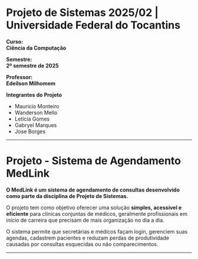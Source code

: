 # Projeto de Sistemas 2025/02 | Universidade Federal do Tocantins 

**Curso:**  
**Ciência da Computação**

**Semestre:**  
**2º semestre de 2025**

**Professor:**  
**Edeílson Milhomem**

**Integrantes do Projeto**  
- Mauricio Monteiro
- Wanderson Mello
- Letícia Gomes
- Gabryel Marques 
- Jose Borges 
  

---

# Projeto - Sistema de Agendamento MedLink

**O MedLink é um sistema de agendamento de consultas desenvolvido como parte da disciplina de Projeto de Sistemas.**  

O projeto tem como objetivo oferecer uma solução **simples, acessível e eficiente** para clínicas conjuntas de médicos, geralmente profissionais em início de carreira que precisam de mais organização no dia a dia.  

O sistema permite que secretárias e médicos façam login, gerenciem suas agendas, cadastrem pacientes e reduzam perdas de produtividade causadas por consultas esquecidas ou não comparecimentos.  

---


